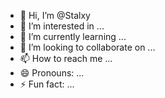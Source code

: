 - 👋 Hi, I’m @Stalxy
- 👀 I’m interested in ...
- 🌱 I’m currently learning ...
- 💞️ I’m looking to collaborate on ...
- 📫 How to reach me ...
- 😄 Pronouns: ...
- ⚡ Fun fact: ...

<!---
Stalxy/Stalxy is a ✨ special ✨ repository because its `README.md` (this file) appears on your GitHub profile.
You can click the Preview link to take a look at your changes.
--->
